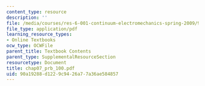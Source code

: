 ```yaml
---
content_type: resource
description: ''
file: /media/courses/res-6-001-continuum-electromechanics-spring-2009/90a19288d1229c9426a77a36ae584857_chap07_prb_100.pdf
file_type: application/pdf
learning_resource_types:
- Online Textbooks
ocw_type: OCWFile
parent_title: Textbook Contents
parent_type: SupplementalResourceSection
resourcetype: Document
title: chap07_prb_100.pdf
uid: 90a19288-d122-9c94-26a7-7a36ae584857
---
```

